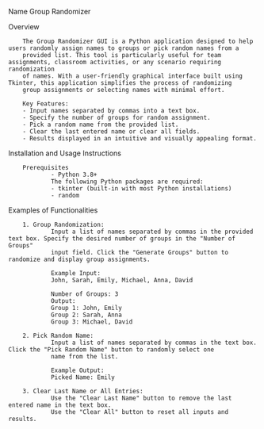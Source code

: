 Name Group Randomizer 

Overview

        The Group Randomizer GUI is a Python application designed to help users randomly assign names to groups or pick random names from a 
        provided list. This tool is particularly useful for team assignments, classroom activities, or any scenario requiring randomization 
        of names. With a user-friendly graphical interface built using Tkinter, this application simplifies the process of randomizing 
        group assignments or selecting names with minimal effort.

        Key Features:
        - Input names separated by commas into a text box.
        - Specify the number of groups for random assignment.
        - Pick a random name from the provided list.
        - Clear the last entered name or clear all fields.
        - Results displayed in an intuitive and visually appealing format.


Installation and Usage Instructions

        Prerequisites
                - Python 3.8+
                The following Python packages are required:
                - tkinter (built-in with most Python installations)
                - random


Examples of Functionalities

        1. Group Randomization:
                Input a list of names separated by commas in the provided text box. Specify the desired number of groups in the "Number of Groups"
                input field. Click the "Generate Groups" button to randomize and display group assignments.

                Example Input:
                John, Sarah, Emily, Michael, Anna, David

                Number of Groups: 3
                Output:
                Group 1: John, Emily
                Group 2: Sarah, Anna
                Group 3: Michael, David

        2. Pick Random Name:
                Input a list of names separated by commas in the text box. Click the "Pick Random Name" button to randomly select one 
                name from the list.

                Example Output:
                Picked Name: Emily

        3. Clear Last Name or All Entries:
                Use the "Clear Last Name" button to remove the last entered name in the text box.
                Use the "Clear All" button to reset all inputs and results.